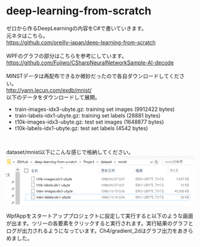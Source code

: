 # deep-learning-from-scratch
ゼロから作るDeepLearningの内容をC#で書いていきます。<br>
元ネタはこちら。<br>
https://github.com/oreilly-japan/deep-learning-from-scratch
<br><br>
WPFのグラフの部分はこちらを参考にしています。<br>
https://github.com/Fujiwo/CSharpNeuralNetworkSample-AI-decode
<br><br>
MINSTデータは再配布できるか微妙だったので各自ダウンロードしてください。<br>
http://yann.lecun.com/exdb/mnist/
<br>
以下のデータをダウンロードして展開。<br>
- train-images-idx3-ubyte.gz:  training set images (9912422 bytes)
- train-labels-idx1-ubyte.gz:  training set labels (28881 bytes)
- t10k-images-idx3-ubyte.gz:   test set images (1648877 bytes)
- t10k-labels-idx1-ubyte.gz:   test set labels (4542 bytes)
<br>

dataset/mnist以下にこんな感じで格納してください。<br>
 ![MnistFiles.png](Documents/MnistFiles.png)
 <br><br>
 WpfAppをスタートアッププロジェクトに設定して実行すると以下のような画面が出ます。ツリーの各要素をクリックすると実行されます。実行結果のグラフとログが出力されるようになっています。Ch4/gradient_2dはグラフ出力をあきらめました。